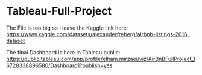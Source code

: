 # Tableau-Full-Project

The File is too big so I leave the Kaggle link here: https://www.kaggle.com/datasets/alexanderfreberg/airbnb-listings-2016-dataset

The final Dashboard is here in Tableau public: https://public.tableau.com/app/profile/elham.mirzaei/viz/AirBnBFullProject_16728338896580/Dashboard1?publish=yes
